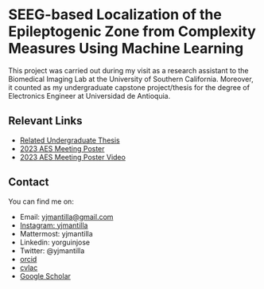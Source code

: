 # SEEG-based Localization of the Epileptogenic Zone from Complexity Measures Using Machine Learning

This project was carried out during my visit as a research assistant to the Biomedical Imaging Lab at the University of Southern California.
Moreover, it counted as my undergraduate capstone project/thesis for the degree of Electronics Engineer at Universidad de Antioquia.

## Relevant Links
- [Related Undergraduate Thesis](https://drive.google.com/file/d/1DBxdYuWOrBxcHbKUoenyRB_PmI1DhNZd/view?usp=sharing)
- [2023 AES Meeting Poster](https://drive.google.com/file/d/1WVtUo-4-H_rttqZbF2HA0KJW5-oFLS9S/view?usp=sharing)
- [2023 AES Meeting Poster Video](https://youtu.be/T70ZVLpQb2k)

## Contact

You can find me on:

- Email: yjmantilla@gmail.com
- [Instagram: yjmantilla](https://www.instagram.com/yjmantilla/)
- Mattermost: yjmantilla
- Linkedin: yorguinjose
- Twitter: @yjmantilla
- [orcid](https://orcid.org/0000-0003-4473-0876)
- [cvlac](https://scienti.minciencias.gov.co/cvlac/visualizador/generarCurriculoCv.do?cod_rh=0001659280)
- [Google Scholar](https://scholar.google.com/citations?user=9W-bHVkAAAAJ)
